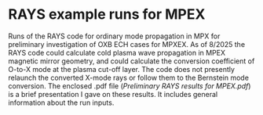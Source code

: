 # RAYS example runs for MPEX
Runs of the RAYS code for ordinary mode propagation in MPX for preliminary investigation
of OXB ECH cases for MPXEX.  As of 8/2025 the RAYS code could calculate cold plasma wave
propagation in MPEX magnetic mirror geometry, and could calculate the conversion
coefficient of O-to-X mode at the plasma cut-off layer.  The code does not presently
relaunch the converted X-mode rays or follow them to the Bernstein mode conversion.  The
enclosed .pdf file (*Preliminary RAYS results for MPEX.pdf*) is a brief presentation
I gave on these results.  It includes general information about the run inputs.
